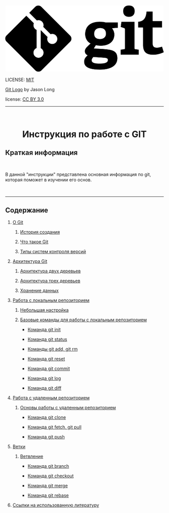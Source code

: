 
![git-logo](GIT%20Logo/Git-Logo-Black.png)

LICENSE: [MIT](license.md "MIT")

[Git Logo](http://git-scm.com/downloads/logos) by Jason Long  

license: [CC BY 3.0](https://creativecommons.org/licenses/by/3.0/)


---
<br>
<div class= "header" text align = "center"> <h1><b> Инструкция по работе с GIT </b> </h1> </div>


## Краткая информация
<br>

В данной "инструкции" представлена основная информация по git, которая поможет в изучении его основ. 


<br>

---

## Содержание 

1. [О Git](about_GIT.md) 
   
   1. [История создания](about_GIT.md/#история-создания)
   
   2. [Что такое Git](about_GIT.md/#что-такое-git)
   
   3. [Типы систем контроля версий](about_GIT.md/#типы-систем-контроля-версий)
   
2. [Архитектура Git](architecture.md)
   
   1. [Архитектура двух деревьев](architecture.md/#архитектура-двух-деревьев)

   2. [Архитектура трех деревьев](architecture.md/#архитектура-трех-деревьев)
   
   3. [Хранение данных](architecture.md/#хранение-данных)
   
3. [Работа с локальным репозиторием](local_repository.md)

   1. [Небольшая настройка](local_repository.md/#маленькая-начальная-настройка-git)
   
   2. [Базовые команды для работы с локальным репозиторием](local_repository.md/#базовые-команды-для-работы-с-локальным-репозиторием)
   
      * [Команда git init](local_repository.md/#cоздание-репозитория-команда-git-init)
   
      * [Команда git status](local_repository.md/#отображение-состояния-проекта-команда-git-status)
   
      * [Команды git add, git rm](local_repository.md/#индексация-изменений-команды-git-add-git-rm)
   
      * [Команда git reset](local_repository.md/#отмена-изменений-возврат-к-определенному-коммиту-команда-git-reset)
   
      * [Команда git commit](local_repository.md/#cовершение-коммита-команда-git-commit)
   
      * [Команда git log](local_repository.md/#получение-разнообразной-информация-о-коммитах-команда-git-log)
   
      * [Команда git diff](local_repository.md/#отличия-между-объектами-в-проекте-команда-git-diff)
   
4. [Работа с удаленным репозиторием](remote_repository.md)
   
   1. [Основы работы с удаленным репозиторием](remote_repository.md/#основы-работы-с-удаленным-репозиторием)
   
      * [Команда git clone](remote_repository.md/#git-clone--создание-копии-удаленного-репозитория)
  
      * [Команда git fetch, git pull](remote_repository.md/#git-fetch-и-git-pull--извлечение-данных-из-центрального-репозитория)
  
      * [Команда git push](remote_repository.md/#git-push--внесение-изменений-в-удаленный-репозиторий)
   
5. [Ветки](branches.md/)
   
   1. [Ветвление](branches.md/#ветвление)
   
      * [Команда git branch](branches.md/#git-branch--создание-перечисление-и-удаление-веток)
  
      * [Команда git checkout](branches.md/#команда-git-checkout--переключение-между-ветками-извлечение-файлов)
    
      * [Команда git merge](branches.md/#команда-git-merge--слияние-веток)
  
      * [Команда git rebase](branches.md/#команда-git-rebase)

6. [Ссылки на использованную литературу](links.md)






